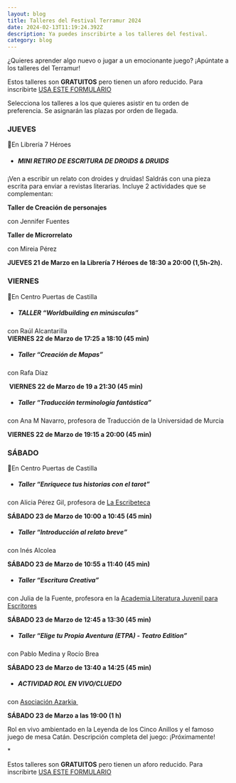 ```yaml
---
layout: blog
title: Talleres del Festival Terramur 2024
date: 2024-02-13T11:19:24.392Z
description: Ya puedes inscribirte a los talleres del festival.
category: blog
---
```

¿Quieres aprender algo nuevo o jugar a un emocionante juego? ¡Apúntate a los talleres del Terramur!

Estos talleres son **GRATUITOS** pero tienen un aforo reducido. P﻿ara inscribirte [USA ESTE FORMULARIO](https://forms.gle/KUcH27bjuk5KNFuQ6)

Selecciona los talleres a los que quieres asistir en tu orden de preferencia. Se asignarán las plazas por orden de llegada. 

### JUEVES

📍En Librería 7 Héroes

* ##### MINI RETIRO DE ESCRITURA DE DROIDS & DRUIDS

¡Ven a escribir un relato con droides y druidas! Saldrás con una pieza escrita para enviar a revistas literarias. Incluye 2 actividades que se complementan:

**Taller de Creación de personajes**

con Jennifer Fuentes 

**Taller de Microrrelato** 

con Mireia Pérez

**JUEVES 21 de Marzo en la Librería 7 Héroes de 18:30 a 20:00 (1,5h-2h).**

### VIERNES

📍En Centro Puertas de Castilla

* ##### TALLER “Worldbuilding en minúsculas” 

con Raúl Alcantarilla\
**VIERNES 22 de Marzo de 17:25 a 18:10 (45 min)**

* ##### Taller “Creación de Mapas”

con Rafa Díaz 

 **VIERNES 22 de Marzo de 19 a 21:30 (45 min)**

* ##### Taller “Traducción terminología fantástica” 

con Ana M Navarro, profesora de Traducción de la Universidad de Murcia

**VIERNES 22 de Marzo de 19:15 a 20:00 (45 min)**

### SÁBADO

📍En Centro Puertas de Castilla

* ##### Taller “Enriquece tus historias con el tarot”

con Alicia Pérez Gil, profesora de [La Escribeteca](https://www.laescribeteca.com/)

**SÁBADO 23 de Marzo de 10:00 a 10:45 (45 min)**

* ##### **Taller “Introducción al relato breve”** 

con Inés Alcolea

**SÁBADO 23 de Marzo de 10:55 a 11:40 (45 min)**

* ##### Taller “Escritura Creativa” 

con Julia de la Fuente, profesora en la [Academia Literatura Juvenil para Escritores](https://www.literaturajuvenilparaescritores.com/academia-para-escritores/)

**SÁBADO 23 de Marzo de 12:45 a 13:30 (45 min)**

* ##### Taller “Elige tu Propia Aventura (ETPA) - Teatro Edition” 

con Pablo Medina y Rocío Brea

**SÁBADO 23 de Marzo de 13:40 a 14:25 (45 min)**

* ##### ACTIVIDAD ROL EN VIVO/CLUEDO 

con [Asociación Azarkia ](https://www.azarkiaeventos.com/)

**SÁBADO 23 de Marzo a las 19:00 (1 h)**

Rol en vivo ambientado en la Leyenda de los Cinco Anillos y el famoso juego de mesa Catán. Descripción completa del juego: ¡Próximamente!

\*﻿

Estos talleres son **GRATUITOS** pero tienen un aforo reducido. P﻿ara inscribirte [USA ESTE FORMULARIO](https://forms.gle/KUcH27bjuk5KNFuQ6)